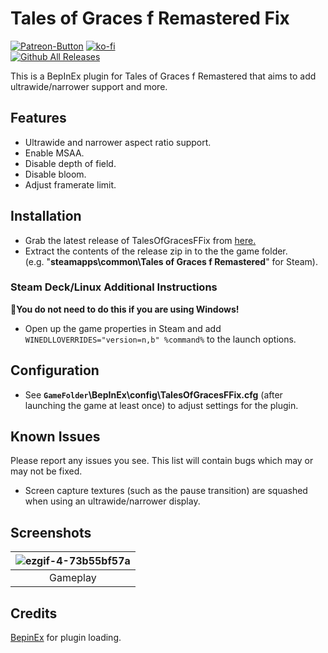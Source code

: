 ﻿# Tales of Graces f Remastered Fix
[![Patreon-Button](https://raw.githubusercontent.com/Lyall/TalesOfGracesFFix/refs/heads/master/.github/Patreon-Button.png)](https://www.patreon.com/Wintermance) 
[![ko-fi](https://ko-fi.com/img/githubbutton_sm.svg)](https://ko-fi.com/W7W01UAI9)<br />
[![Github All Releases](https://img.shields.io/github/downloads/Lyall/TalesOfGracesFFix/total.svg)](https://github.com/Lyall/TalesOfGracesFFix/releases)

This is a BepInEx plugin for Tales of Graces f Remastered that aims to add ultrawide/narrower support and more.

## Features
- Ultrawide and narrower aspect ratio support.
- Enable MSAA.
- Disable depth of field.
- Disable bloom.
- Adjust framerate limit.

## Installation
- Grab the latest release of TalesOfGracesFFix from [here.](https://github.com/Lyall/TalesOfGracesFFix/releases)
- Extract the contents of the release zip in to the the game folder. <br />
(e.g. "**steamapps\common\Tales of Graces f Remastered**" for Steam).

### Steam Deck/Linux Additional Instructions
🚩**You do not need to do this if you are using Windows!**
- Open up the game properties in Steam and add `WINEDLLOVERRIDES="version=n,b" %command%` to the launch options.

## Configuration
- See **`GameFolder`\BepInEx\config\TalesOfGracesFFix.cfg** (after launching the game at least once) to adjust settings for the plugin.

## Known Issues
Please report any issues you see.
This list will contain bugs which may or may not be fixed.

- Screen capture textures (such as the pause transition) are squashed when using an ultrawide/narrower display.

## Screenshots

| ![ezgif-4-73b55bf57a](https://github.com/user-attachments/assets/27422730-2bd5-4eb1-9f92-caa8f6e7c9ea) |
|:--:|
| Gameplay |

## Credits
[BepinEx](https://github.com/BepInEx/BepInEx) for plugin loading.
